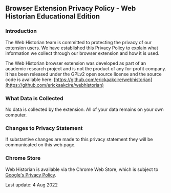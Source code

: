## Browser Extension Privacy Policy - Web Historian Educational Edition 

### Introduction

The Web Historian team is committed to protecting the privacy of our extension users. We have established this Privacy Policy to explain what information we collect through our browser extension and how it is used.

The Web Historian browser extension was developed as part of an academic research project and is not 
the product of any for-profit company. It has been released under the GPLv2 open source license 
and the source code is available here: [https://github.com/erickaakcire/webhistorian](https://github.com/erickaakcire/webhistorian)

### What Data is Collected

No data is collected by the extension. All of your data remains on your own computer.

### Changes to Privacy Statement

If substantive changes are made to this privacy statement they will be communicated on this web page.

### Chrome Store

Web Historian is available via the Chrome Web Store, which is subject to [Google's Privacy Policy](https://policies.google.com/privacy?hl=en-US).

Last update: 4 Aug 2022